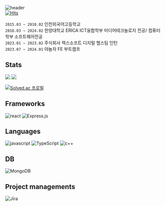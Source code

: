 ![header](https://capsule-render.vercel.app/api?type=waving&color=auto&height=300&section=header&text=Yang%20Jaehyuk&fontSize=90)  
[![Hits](https://hits.seeyoufarm.com/api/count/incr/badge.svg?url=https%3A%2F%2Fgithub.com%2Fyangjaehyuk&count_bg=%2379C83D&title_bg=%23555555&icon=&icon_color=%23E7E7E7&title=hits&edge_flat=false)](https://hits.seeyoufarm.com)  
<br/>
`2015.03 ~ 2018.02` 인천외국어고등학교  
`2018.03 ~ 2024.02` 한양대학교 ERICA ICT융합학부 미디어테크놀로지 전공/ 컴퓨터학부 소프트웨어전공  
`2023.01 ~ 2023.02` 주식회사 렉스소프트 디지털 헬스팀 인턴  
`2023.07 ~ 2024.01` 야놀자 FE 부트캠프   

## Stats
<img src="https://github-readme-stats.vercel.app/api?username=yangjaehyuk&theme=tokyonight&show_icons=true"/>
<img src="https://github-readme-stats.vercel.app/api/top-langs/?username=yangjaehyuk&exclude_repo=dkssud8150.github.io&layout=compact&theme=tokyonight"/>

[![Solved.ac
프로필](http://mazassumnida.wtf/api/v2/generate_badge?boj=wogur2928)](https://solved.ac/wogur2928)

## Frameworks
![react](https://img.shields.io/badge/React-20232A?style=for-the-badge&logo=react&logoColor=61DAFB)
![Express.js](https://img.shields.io/badge/express.js-%23404d59.svg?style=for-the-badge&logo=express&logoColor=%2361DAFB)

## Languages
![javascript](https://img.shields.io/badge/JavaScript-323330?style=for-the-badge&logo=javascript&logoColor=F7DF1E)
![TypeScript](https://img.shields.io/badge/typescript-%23007ACC.svg?style=for-the-badge&logo=typescript&logoColor=white)
![c++](https://img.shields.io/badge/C%2B%2B-00599C?style=for-the-badge&logo=c%2B%2B&logoColor=white)

## DB
![MongoDB](https://img.shields.io/badge/MongoDB-%234ea94b.svg?style=for-the-badge&logo=mongodb&logoColor=white)

## Project managements
![Jira](https://img.shields.io/badge/Jira-0052CC?style=for-the-badge&logo=Jira&logoColor=white)
